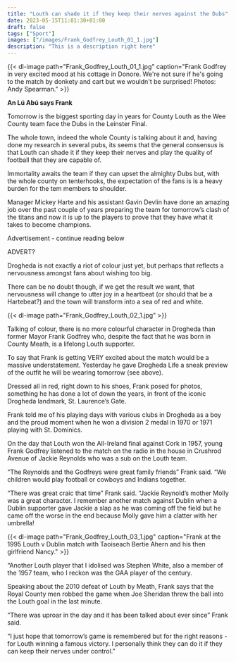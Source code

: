 ```yaml
---
title: "Louth can shade it if they keep their nerves against the Dubs"
date: 2023-05-15T11:01:30+01:00
draft: false
tags: ["Sport"]
images: ["/images/Frank_Godfrey_Louth_01_1.jpg"]
description: "This is a description right here"
---
```


{{< dl-image path="Frank_Godfrey_Louth_01_1.jpg" caption="Frank Godfrey in very excited mood at his cottage in Donore. We're not sure if he's going to the match by donkety and cart but we wouldn't be surprised! Photos: Andy Spearman." >}}

__An Lú Abú says Frank__

Tomorrow is the biggest sporting day in years for County Louth as the Wee County team face the Dubs in the Leinster Final.

The whole town, indeed the whole County is talking about it and, having done my research in several pubs, its seems that the general consensus is that Louth can shade it if they keep their nerves and play the quality of football that they are capable of.

Immortality awaits the team if they can upset the almighty Dubs but, with the whole county on tenterhooks, the expectation of the fans is is a heavy burden for the tem members to shoulder.

Manager Mickey Harte and his assistant Gavin Devlin have done an amazing job over the past couple of years preparing the team for tomorrow’s clash of the titans and now it is up to the players to prove that they have what it takes to become champions.

Advertisement - continue reading below
<div class="advert">ADVERT?</div>

Drogheda is not exactly a riot of colour just yet, but perhaps that reflects a nervousness amongst fans about wishing too big.

There can be no doubt though, if we get the result we want, that nervousness will change to utter joy in a heartbeat (or should that be a Hartebeat?) and the town will transform into a sea of red and white. 

{{< dl-image path="Frank_Godfrey_Louth_02_1.jpg" >}}

Talking of colour, there is no more colourful character in Drogheda than former Mayor Frank Godfrey who, despite the fact that he was born in County Meath, is a lifelong Louth supporter.

To say that Frank is getting VERY excited about the match would be a massive understatement. Yesterday he gave Drogheda Life a sneak preview of the outfit he will be wearing tomorrow (see above).

Dressed all in red, right down to his shoes, Frank posed for photos, something he has done a lot of down the years, in front of the iconic Drogheda landmark, St. Laurence’s Gate.

Frank told me of his playing days with various clubs in Drogheda as a boy and the proud moment when he won a division 2 medal in 1970 or 1971 playing with St. Dominics.

On the day that Louth won the All-Ireland final against Cork in 1957, young Frank Godfrey listened to the match on the radio in the house in Crushrod Avenue of Jackie Reynolds who was a sub on the Louth team.

“The Reynolds and the Godfreys were great family friends” Frank said. “We children would play football or cowboys and Indians together.

“There was great craic that time” Frank said. “Jackie Reynold’s mother Molly was a great character. I remember another match against Dublin when a Dublin supporter gave Jackie a slap as he was coming off the field but he came  off the worse in the end because Molly gave him a clatter with her umbrella!

{{< dl-image path="Frank_Godfrey_Louth_03_1.jpg" caption="Frank at the 1995 Louth v Dublin match with Taoiseach Bertie Ahern and his then girlfriend Nancy." >}}

“Another Louth player that I idolised was Stephen White, also a member of the 1957 team, who I reckon was the GAA player of the century.

Speaking about the 2010 defeat of Louth by Meath, Frank says that the Royal County men robbed the game when Joe Sheridan threw the ball into the Louth goal in the last minute.

“There was uproar in the day and it has been talked about ever since” Frank said.

“I just hope that tomorrow’s game is remembered but for the right reasons - for Louth winning a famous victory. I personally think they can do it if they can keep their nerves under control.”